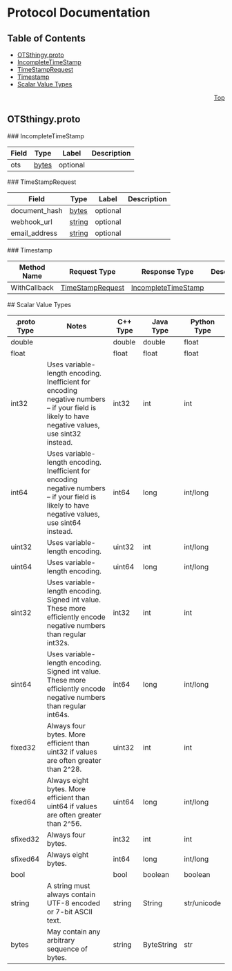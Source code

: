 # Protocol Documentation
<a name="top"/>

## Table of Contents
* [OTSthingy.proto](#OTSthingy.proto)
 * [IncompleteTimeStamp](#IncompleteTimeStamp)
 * [TimeStampRequest](#TimeStampRequest)
 * [Timestamp](#Timestamp)
* [Scalar Value Types](#scalar-value-types)

<a name="OTSthingy.proto"/>
<p align="right"><a href="#top">Top</a></p>

## OTSthingy.proto



<a name="IncompleteTimeStamp"/>
### IncompleteTimeStamp


| Field | Type | Label | Description |
| ----- | ---- | ----- | ----------- |
| ots | [bytes](#bytes) | optional |  |


<a name="TimeStampRequest"/>
### TimeStampRequest


| Field | Type | Label | Description |
| ----- | ---- | ----- | ----------- |
| document_hash | [bytes](#bytes) | optional |  |
| webhook_url | [string](#string) | optional |  |
| email_address | [string](#string) | optional |  |





<a name="Timestamp"/>
### Timestamp


| Method Name | Request Type | Response Type | Description |
| ----------- | ------------ | ------------- | ------------|
| WithCallback | [TimeStampRequest](#TimeStampRequest) | [IncompleteTimeStamp](#IncompleteTimeStamp) |  |



<a name="scalar-value-types"/>
## Scalar Value Types

| .proto Type | Notes | C++ Type | Java Type | Python Type |
| ----------- | ----- | -------- | --------- | ----------- |
| <a name="double"/> double |  | double | double | float |
| <a name="float"/> float |  | float | float | float |
| <a name="int32"/> int32 | Uses variable-length encoding. Inefficient for encoding negative numbers – if your field is likely to have negative values, use sint32 instead. | int32 | int | int |
| <a name="int64"/> int64 | Uses variable-length encoding. Inefficient for encoding negative numbers – if your field is likely to have negative values, use sint64 instead. | int64 | long | int/long |
| <a name="uint32"/> uint32 | Uses variable-length encoding. | uint32 | int | int/long |
| <a name="uint64"/> uint64 | Uses variable-length encoding. | uint64 | long | int/long |
| <a name="sint32"/> sint32 | Uses variable-length encoding. Signed int value. These more efficiently encode negative numbers than regular int32s. | int32 | int | int |
| <a name="sint64"/> sint64 | Uses variable-length encoding. Signed int value. These more efficiently encode negative numbers than regular int64s. | int64 | long | int/long |
| <a name="fixed32"/> fixed32 | Always four bytes. More efficient than uint32 if values are often greater than 2^28. | uint32 | int | int |
| <a name="fixed64"/> fixed64 | Always eight bytes. More efficient than uint64 if values are often greater than 2^56. | uint64 | long | int/long |
| <a name="sfixed32"/> sfixed32 | Always four bytes. | int32 | int | int |
| <a name="sfixed64"/> sfixed64 | Always eight bytes. | int64 | long | int/long |
| <a name="bool"/> bool |  | bool | boolean | boolean |
| <a name="string"/> string | A string must always contain UTF-8 encoded or 7-bit ASCII text. | string | String | str/unicode |
| <a name="bytes"/> bytes | May contain any arbitrary sequence of bytes. | string | ByteString | str |
